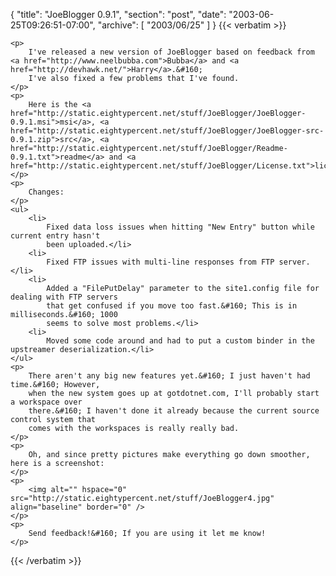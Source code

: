 {
  "title": "JoeBlogger 0.9.1",
  "section": "post",
  "date": "2003-06-25T09:26:51-07:00",
  "archive": [
    "2003/06/25"
  ]
}
{{< verbatim >}}

    <p>
        I've released a new version of JoeBlogger based on feedback from <a href="http://www.neelbubba.com">Bubba</a> and <a href="http://devhawk.net/">Harry</a>.&#160;
        I've also fixed a few problems that I've found.
    </p>
    <p>
        Here is the <a href="http://static.eightypercent.net/stuff/JoeBlogger/JoeBlogger-0.9.1.msi">msi</a>, <a href="http://static.eightypercent.net/stuff/JoeBlogger/JoeBlogger-src-0.9.1.zip">src</a>, <a href="http://static.eightypercent.net/stuff/JoeBlogger/Readme-0.9.1.txt">readme</a> and <a href="http://static.eightypercent.net/stuff/JoeBlogger/License.txt">license</a>.
    </p>
    <p>
        Changes:
    </p>
    <ul>
        <li>
            Fixed data loss issues when hitting "New Entry" button while current entry hasn't
            been uploaded.</li>
        <li>
            Fixed FTP issues with multi-line responses from FTP server.</li>
        <li>
            Added a "FilePutDelay" parameter to the site1.config file for dealing with FTP servers
            that get confused if you move too fast.&#160; This is in milliseconds.&#160; 1000
            seems to solve most problems.</li>
        <li>
            Moved some code around and had to put a custom binder in the upstreamer deserialization.</li>
    </ul>
    <p>
        There aren't any big new features yet.&#160; I just haven't had time.&#160; However,
        when the new system goes up at gotdotnet.com, I'll probably start a workspace over
        there.&#160; I haven't done it already because the current source control system that
        comes with the workspaces is really really bad.
    </p>
    <p>
        Oh, and since pretty pictures make everything go down smoother, here is a screenshot:
    </p>
    <p>
        <img alt="" hspace="0" src="http://static.eightypercent.net/stuff/JoeBlogger4.jpg" align="baseline" border="0" />
    </p>
    <p>
        Send feedback!&#160; If you are using it let me know!
    </p>

{{< /verbatim >}}
